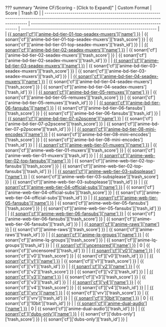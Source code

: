 ??? summary "Anime CF/Scoring - [Click to Expand]"
    | Custom Format                                                                                                                                       | Score                                                                   | Trash ID                                                             |
    | --------------------------------------------------------------------------------------------------------------------------------------------------- | ----------------------------------------------------------------------- | -------------------------------------------------------------------- |
    | [{{ sonarr['cf']['anime-bd-tier-01-top-seadex-muxers']['name'] }}](/Sonarr/sonarr-collection-of-custom-formats/#anime-bd-tier-01-top-seadex-muxers) | {{ sonarr['cf']['anime-bd-tier-01-top-seadex-muxers']['trash_score'] }} | {{ sonarr['cf']['anime-bd-tier-01-top-seadex-muxers']['trash_id'] }} |
    | [{{ sonarr['cf']['anime-bd-tier-02-seadex-muxers']['name'] }}](/Sonarr/sonarr-collection-of-custom-formats/#anime-bd-tier-02-seadex-muxers)         | {{ sonarr['cf']['anime-bd-tier-02-seadex-muxers']['trash_score'] }}     | {{ sonarr['cf']['anime-bd-tier-02-seadex-muxers']['trash_id'] }}     |
    | [{{ sonarr['cf']['anime-bd-tier-03-seadex-muxers']['name'] }}](/Sonarr/sonarr-collection-of-custom-formats/#anime-bd-tier-03-seadex-muxers)         | {{ sonarr['cf']['anime-bd-tier-03-seadex-muxers']['trash_score'] }}     | {{ sonarr['cf']['anime-bd-tier-03-seadex-muxers']['trash_id'] }}     |
    | [{{ sonarr['cf']['anime-bd-tier-04-seadex-muxers']['name'] }}](/Sonarr/sonarr-collection-of-custom-formats/#anime-bd-tier-04-seadex-muxers)         | {{ sonarr['cf']['anime-bd-tier-04-seadex-muxers']['trash_score'] }}     | {{ sonarr['cf']['anime-bd-tier-04-seadex-muxers']['trash_id'] }}     |
    | [{{ sonarr['cf']['anime-bd-tier-05-remuxes']['name'] }}](/Sonarr/sonarr-collection-of-custom-formats/#anime-bd-tier-05-remuxes)                     | {{ sonarr['cf']['anime-bd-tier-05-remuxes']['trash_score'] }}           | {{ sonarr['cf']['anime-bd-tier-05-remuxes']['trash_id'] }}           |
    | [{{ sonarr['cf']['anime-bd-tier-06-fansubs']['name'] }}](/Sonarr/sonarr-collection-of-custom-formats/#anime-bd-tier-06-fansubs)                     | {{ sonarr['cf']['anime-bd-tier-06-fansubs']['trash_score'] }}           | {{ sonarr['cf']['anime-bd-tier-06-fansubs']['trash_id'] }}           |
    | [{{ sonarr['cf']['anime-bd-tier-07-p2pscene']['name'] }}](/Sonarr/sonarr-collection-of-custom-formats/#anime-bd-tier-07-p2pscene)                   | {{ sonarr['cf']['anime-bd-tier-07-p2pscene']['trash_score'] }}          | {{ sonarr['cf']['anime-bd-tier-07-p2pscene']['trash_id'] }}          |
    | [{{ sonarr['cf']['anime-bd-tier-08-mini-encodes']['name'] }}](/Sonarr/sonarr-collection-of-custom-formats/#anime-bd-tier-08-mini-encodes)           | {{ sonarr['cf']['anime-bd-tier-08-mini-encodes']['trash_score'] }}      | {{ sonarr['cf']['anime-bd-tier-08-mini-encodes']['trash_id'] }}      |
    | [{{ sonarr['cf']['anime-web-tier-01-muxers']['name'] }}](/Sonarr/sonarr-collection-of-custom-formats/#anime-web-tier-01-muxers)                     | {{ sonarr['cf']['anime-web-tier-01-muxers']['trash_score'] }}           | {{ sonarr['cf']['anime-web-tier-01-muxers']['trash_id'] }}           |
    | [{{ sonarr['cf']['anime-web-tier-02-top-fansubs']['name'] }}](/Sonarr/sonarr-collection-of-custom-formats/#anime-web-tier-02-top-fansubs)           | {{ sonarr['cf']['anime-web-tier-02-top-fansubs']['trash_score'] }}      | {{ sonarr['cf']['anime-web-tier-02-top-fansubs']['trash_id'] }}      |
    | [{{ sonarr['cf']['anime-web-tier-03-subsplease']['name'] }}](/Sonarr/sonarr-collection-of-custom-formats/#anime-web-tier-03-subsplease)             | {{ sonarr['cf']['anime-web-tier-03-subsplease']['trash_score'] }}       | {{ sonarr['cf']['anime-web-tier-03-subsplease']['trash_id'] }}       |
    | [{{ sonarr['cf']['anime-web-tier-04-official-subs']['name'] }}](/Sonarr/sonarr-collection-of-custom-formats/#anime-web-tier-04-official-subs)       | {{ sonarr['cf']['anime-web-tier-04-official-subs']['trash_score'] }}    | {{ sonarr['cf']['anime-web-tier-04-official-subs']['trash_id'] }}    |
    | [{{ sonarr['cf']['anime-web-tier-05-fansubs']['name'] }}](/Sonarr/sonarr-collection-of-custom-formats/#anime-web-tier-05-fansubs)                   | {{ sonarr['cf']['anime-web-tier-05-fansubs']['trash_score'] }}          | {{ sonarr['cf']['anime-web-tier-05-fansubs']['trash_id'] }}          |
    | [{{ sonarr['cf']['anime-web-tier-06-fansubs']['name'] }}](/Sonarr/sonarr-collection-of-custom-formats/#anime-web-tier-06-fansubs)                   | {{ sonarr['cf']['anime-web-tier-06-fansubs']['trash_score'] }}          | {{ sonarr['cf']['anime-web-tier-06-fansubs']['trash_id'] }}          |
    | [{{ sonarr['cf']['anime-raws']['name'] }}](/Sonarr/sonarr-collection-of-custom-formats/#anime-raws)                                                 | {{ sonarr['cf']['anime-raws']['trash_score'] }}                         | {{ sonarr['cf']['anime-raws']['trash_id'] }}                         |
    | [{{ sonarr['cf']['anime-lq-groups']['name'] }}](/Sonarr/sonarr-collection-of-custom-formats/#anime-lq-groups)                                       | {{ sonarr['cf']['anime-lq-groups']['trash_score'] }}                    | {{ sonarr['cf']['anime-lq-groups']['trash_id'] }}                    |
    | [{{ sonarr['cf']['uncensored']['name'] }}](/Sonarr/sonarr-collection-of-custom-formats/#uncensored)                                                 | 0                                                                       | {{ sonarr['cf']['uncensored']['trash_id'] }}                         |
    | [{{ sonarr['cf']['v0']['name'] }}](/Sonarr/sonarr-collection-of-custom-formats/#v0)                                                                 | {{ sonarr['cf']['v0']['trash_score'] }}                                 | {{ sonarr['cf']['v0']['trash_id'] }}                                 |
    | [{{ sonarr['cf']['v1']['name'] }}](/Sonarr/sonarr-collection-of-custom-formats/#v1)                                                                 | {{ sonarr['cf']['v1']['trash_score'] }}                                 | {{ sonarr['cf']['v1']['trash_id'] }}                                 |
    | [{{ sonarr['cf']['v2']['name'] }}](/Sonarr/sonarr-collection-of-custom-formats/#v2)                                                                 | {{ sonarr['cf']['v2']['trash_score'] }}                                 | {{ sonarr['cf']['v2']['trash_id'] }}                                 |
    | [{{ sonarr['cf']['v3']['name'] }}](/Sonarr/sonarr-collection-of-custom-formats/#v3)                                                                 | {{ sonarr['cf']['v3']['trash_score'] }}                                 | {{ sonarr['cf']['v3']['trash_id'] }}                                 |
    | [{{ sonarr['cf']['v4']['name'] }}](/Sonarr/sonarr-collection-of-custom-formats/#v4)                                                                 | {{ sonarr['cf']['v4']['trash_score'] }}                                 | {{ sonarr['cf']['v4']['trash_id'] }}                                 |
    | [{{ sonarr['cf']['vrv']['name'] }}](/Sonarr/sonarr-collection-of-custom-formats/#vrv)                                                               | {{ sonarr['cf']['vrv']['trash_score'] }}                                | {{ sonarr['cf']['vrv']['trash_id'] }}                                |
    | [{{ sonarr['cf']['10bit']['name'] }}](/Sonarr/sonarr-collection-of-custom-formats/#10bit)                                                           | 0                                                                       | {{ sonarr['cf']['10bit']['trash_id'] }}                              |
    | [{{ sonarr['cf']['anime-dual-audio']['name'] }}](/Sonarr/sonarr-collection-of-custom-formats/#anime-dual-audio)                                     | 0                                                                       | {{ sonarr['cf']['anime-dual-audio']['trash_id'] }}                   |
    | [{{ sonarr['cf']['dubs-only']['name'] }}](/Sonarr/sonarr-collection-of-custom-formats/#dubs-only)                                                   | {{ sonarr['cf']['dubs-only']['trash_score'] }}                          | {{ sonarr['cf']['dubs-only']['trash_id'] }}                          |
